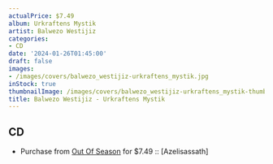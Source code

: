 ```yaml
---
actualPrice: $7.49
album: Urkraftens Mystik
artist: Balwezo Westijiz
categories:
- CD
date: '2024-01-26T01:45:00'
draft: false
images:
- /images/covers/balwezo_westijiz-urkraftens_mystik.jpg
inStock: true
thumbnailImage: /images/covers/balwezo_westijiz-urkraftens_mystik-thumb.jpg
title: Balwezo Westijiz - Urkraftens Mystik
---
```


## CD
* Purchase from [Out Of Season](https://www.outofseasonlabel.com/products/balwezo-westijiz-urkraftens-mystik-cd) for $7.49 :: [Azelisassath]
